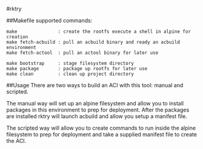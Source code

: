 #rktry

##Makefile
supported commands:
```
make               : create the rootfs execute a shell in alpine for creation
make fetch-acbuild : pull an acbuild binary and ready an acbuild environment
make fetch-actool  : pull an actool binary for later use

make bootstrap     : stage filesystem directory
make package       : package up rootfs for later use
make clean         : clean up project directory
```

##Usage
There are two ways to build an ACI with this tool: manual and scripted.  

The manual way will set up an alpine filesystem and allow you to install
packages in this environment to prep for deployment.  After the packages are
installed rktry will launch acbuild and allow you setup a manifest file.

The scripted way will allow you to create commands to run inside the alpine
filesystem to prep for deployment and take a supplied manifest file to create
the ACI.
